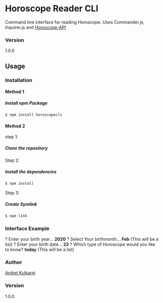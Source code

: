 # Horoscope Reader CLI

Command line interface for reading Horoscope. Uses Commander.js, Inquirer.js and [Horoscope-API](https://github.com/tapaswenipathak/Horoscope-API)

### Version
1.0.0

## Usage

### Installation


#### Method 1

##### Install npm Package

```sh
$ npm install horoscopecli
```

#### Method 2
step 1:
##### Clone the repository
Step 2: 
##### Install the dependencies

```sh
$ npm install
```
Step 3:
##### Create Symlink

```sh
$ npm link
```



### Interface Example

? Enter your birth year... **2020** 
? Select Your birthmonth... **Feb** (This will be a list)
? Enter your birth date... **22**
? Which type of Horoscope would you like to know? **today** (This will be a list)



### Author

[Aniket Kulkarni](https://github.com/anirket)

### Version

1.0.0

